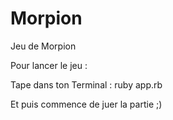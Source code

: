 # Morpion
Jeu de Morpion

Pour lancer le jeu :

Tape dans ton Terminal : ruby app.rb

Et puis commence de juer la partie ;)